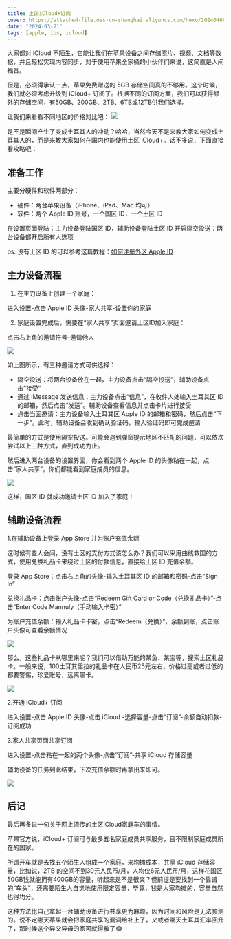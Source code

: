 ```yaml
---
title: 土区iCloud+订阅
cover: https://attached-file.oss-cn-shanghai.aliyuncs.com/hexo/202404082229680.jpg
date: "2024-03-21"
tags: [apple, ios, icloud]
---
```


<TweetCard
    tweetId="1102054574586621952"
    twitterId="buptlostar"
    author="buptlostar"
    time="上午11:54 · 2019年3月3日"
    content="#Splatoon2 #NintendoSwitch"
    avatar="https://pbs.twimg.com/profile_images/1584448813959639040/KK1tNu0B_400x400.jpg"
    comment=102
    like=2181
/>

大家都对 iCloud 不陌生，它能让我们在苹果设备之间存储照片、视频、文档等数据，并且轻松实现内容同步，对于使用苹果全家桶的小伙伴们来说，这简直是人间福音。

但是，必须得承认一点，苹果免费赠送的 5GB 存储空间真的不够用。这个时候，我们就必须考虑升级到 iCloud+ 订阅了。根据不同的订阅方案，我们可以获得额外的存储空间，有50GB、200GB、2TB、6TB或12TB供我们选择。

让我们来看看不同地区的价格对比吧：
![](https://attached-file.oss-cn-shanghai.aliyuncs.com/hexo/202404082241796.png)

是不是瞬间产生了变成土耳其人的冲动？哈哈，当然今天不是来教大家如何变成土耳其人的，而是来教大家如何在国内也能使用土区 iCloud+。话不多说，下面直接看攻略吧：

## 准备工作

主要分硬件和软件两部分：

- 硬件：两台苹果设备（iPhone、iPad、Mac 均可）
- 软件：两个 Apple ID 账号，一个国区 ID，一个土区 ID

在设置页面登陆：主力设备登陆国区 ID，辅助设备登陆土区 ID
开启隔空投送：两台设备都开启所有人选项

ps: 没有土区 ID 的可以参考这篇教程：[如何注册外区 Apple ID](https://www.qooo.tech/outer-zone-apple-id)


## 主力设备流程

1. 在主力设备上创建一个家庭：

进入设置-点击 Apple ID 头像-家人共享-设置你的家庭

2. 家庭设置完成后，需要在“家人共享”页面邀请土区ID加入家庭：

点击右上角的邀请符号-邀请他人

![](https://attached-file.oss-cn-shanghai.aliyuncs.com/hexo/202403271159833.png)

如上图所示，有三种邀请方式可供选择：

   - 隔空投送：将两台设备放在一起，主力设备点击“隔空投送”，辅助设备点击“接受”
   - 通过 iMessage 发送信息：主力设备点击“信息”，在收件人处输入土耳其区 ID 的邮箱，然后点击“发送”。辅助设备查看信息并点击卡片进行接受
   - 点击当面邀请：主力设备输入土耳其区 Apple ID 的邮箱和密码，然后点击“下一步”。此时，辅助设备会收到确认验证码，输入验证码即可完成邀请

最简单的方式是使用隔空投送。可能会遇到弹窗提示地区不匹配的问题，可以依次尝试以上三种方式，直到成功为止。

然后进入两台设备的设置界面，你会看到两个 Apple ID 的头像粘在一起，点击“家人共享”，你们都能看到家庭成员的信息。

![](https://attached-file.oss-cn-shanghai.aliyuncs.com/hexo/202403271206387.png)

这样，国区 ID 就成功邀请土区 ID 加入了家庭！

## 辅助设备流程

1.在辅助设备上登录 App Store 并为账户充值余额

这时候有些人会问，没有土区的支付方式该怎么办？我们可以采用曲线救国的方式，使用兑换礼品卡来绕过土区的付款信息，直接给土区 ID 充值余额。

登录 App Store：点击右上角的头像-输入土耳其区 ID 的邮箱和密码-点击“Sign In”

兑换礼品卡：点击账户头像-点击“Redeem Gift Card or Code（兑换礼品卡）”-点击“Enter Code Mannuly（手动输入卡密）”

为账户充值余额：输入礼品卡卡密，点击“Redeem（兑换）”，余额到账，点击账户头像可查看余额情况

![](https://attached-file.oss-cn-shanghai.aliyuncs.com/hexo/202403271411962.png)

那么，这些礼品卡从哪里来呢？我们可以借助万能的某鱼、某宝等，搜索土区礼品卡。一般来说，100土耳其里拉的礼品卡在人民币25元左右，价格过高或者过低的都要警惕，珍爱账号，远离黑卡。

![](https://attached-file.oss-cn-shanghai.aliyuncs.com/hexo/202403271413994.png)

2.开通 iCloud+ 订阅

进入设置-点击 Apple ID 头像-点击 iCloud -选择容量-点击“订阅”-余额自动扣款-订阅成功

3.家人共享页面共享订阅

进入设置-点击粘在一起的两个头像-点击“订阅”-共享 iCloud 存储容量

辅助设备的任务到此结束，下次充值余额时再拿出来即可。

![](https://attached-file.oss-cn-shanghai.aliyuncs.com/hexo/202403271417991.png)

## 后记

最后再多说一句关于网上流传的土区iCloud家庭车的事情。

苹果官方说，iCloud+ 订阅可与最多五名家庭成员共享服务，且不限制家庭成员所在的国家。

所谓开车就是去找五个陌生人组成一个家庭，来均摊成本，共享 iCloud 存储容量，比如说，2TB 的空间不到30元人民币/月，人均仅6元人民币/月，这样花国区50GB钱就能拥有400GB的容量，听起来是不是很爽？但前提是要找到一个靠谱的“车头”，还需要陌生人自觉地使用限定容量，毕竟，钱是大家均摊的，容量自然也得均分。

这种方法比自己拿起一台辅助设备进行共享更为麻烦，因为时间和风险是无法预测的。说不定哪天苹果就会把家庭共享的漏洞给补上了，又或者哪天土耳其汇率回升了，那时候这个异父异母的家可就得散了😂
